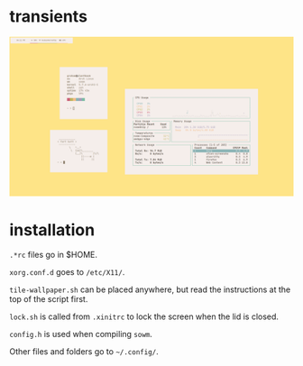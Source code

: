 # transients
![Screenshot](/Screenshots/screenshot9.png)
# installation
``.*rc`` files go in $HOME.

``xorg.conf.d`` goes to ``/etc/X11/``.

``tile-wallpaper.sh`` can be placed anywhere, but read the instructions at the top of the script first.

``lock.sh`` is called from ``.xinitrc`` to lock the screen when the lid is closed.

``config.h`` is used when compiling ``sowm``.

Other files and folders go to ``~/.config/``.
